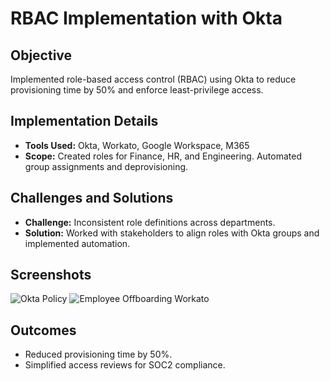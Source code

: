 # RBAC Implementation with Okta

## Objective
Implemented role-based access control (RBAC) using Okta to reduce provisioning time by 50% and enforce least-privilege access.

## Implementation Details
- **Tools Used:** Okta, Workato, Google Workspace, M365  
- **Scope:** Created roles for Finance, HR, and Engineering. Automated group assignments and deprovisioning.

## Challenges and Solutions
- **Challenge:** Inconsistent role definitions across departments.
- **Solution:** Worked with stakeholders to align roles with Okta groups and implemented automation.

## Screenshots
![Okta Policy](images/okta-policy.png)
![Employee Offboarding Workato](images/workato-employee-offboarding)

## Outcomes
- Reduced provisioning time by 50%.
- Simplified access reviews for SOC2 compliance.


